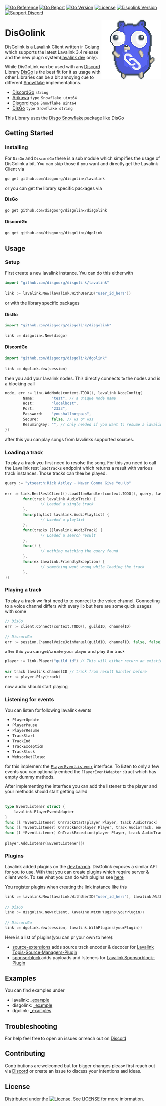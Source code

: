 [![Go Reference](https://pkg.go.dev/badge/github.com/disgoorg/disgolink.svg)](https://pkg.go.dev/github.com/disgoorg/disgolink)
[![Go Report](https://goreportcard.com/badge/github.com/disgoorg/disgolink)](https://goreportcard.com/report/github.com/disgoorg/disgolink)
[![Go Version](https://img.shields.io/github/go-mod/go-version/disgoorg/disgolink?filename=lavalink%2Fgo.mod)](https://golang.org/doc/devel/release.html)
[![License](https://img.shields.io/badge/License-Apache%202.0-blue.svg)](https://github.com/disgoorg/disgolink/blob/master/LICENSE)
[![Disgolink Version](https://img.shields.io/github/v/release/disgoorg/disgolink?label=release)](https://github.com/disgoorg/disgolink/releases/latest)
[![Support Discord](https://discord.com/api/guilds/817327181659111454/widget.png)](https://discord.gg/NFmvZYmZMF)

<img align="right" src="/.github/disgolink.png" width=192 alt="discord gopher">

# DisGolink

DisGolink is a [Lavalink](https://github.com/freyacodes/Lavalink) Client written in [Golang](https://golang.org/) which supports the latest Lavalink 3.4 release and the new plugin system([lavalink dev](https://github.com/freyacodes/Lavalink/tree/dev) only). 

While DisGoLink can be used with any [Discord](https://discord.com) Library [DisGo](https://github.com/disgoorg/disgo) is the best fit for it as usage with other Libraries can be a bit annoying due to different [Snowflake](https://github.com/disgoorg/snowflake) implementations.

* [DiscordGo](https://github.com/bwmarrin/discordgo) `string`
* [Arikawa](https://github.com/diamondburned/arikawa) `type Snowflake uint64`
* [Disgord](https://github.com/andersfylling/disgord) `type Snowflake uint64`
* [DisGo](https://github.com/disgoorg/disgo) `type Snowflake string`

This Library uses the [Disgo Snowflake](https://github.com/disgoorg/snowflake) package like DisGo

## Getting Started

### Installing

For `DisGo` and `DiscordGo` there is a sub module which simplifies the usage of DisGolink a bit. You can skip those if you want and directly get the Lavalink Client via

```sh
go get github.com/disgoorg/disgolink/lavalink
```

or you can get the library specific packages via

#### DisGo
```sh
go get github.com/disgoorg/disgolink/disgolink
```

#### DiscordGo
```sh
go get github.com/disgoorg/disgolink/dgolink
```

## Usage

### Setup

First create a new lavalink instance. You can do this either with

```go
import "github.com/disgoorg/disgolink/lavalink"

link := lavalink.New(lavalink.WithUserID("user_id_here"))
```

or with the library specific packages

#### DisGo
```go
import "github.com/disgoorg/disgolink/disgolink"

link := disgolink.New(disgo)
```

#### DiscordGo
```go
import "github.com/disgoorg/disgolink/dgolink"

link := dgolink.New(session)
```

then you add your lavalink nodes. This directly connects to the nodes and is a blocking call
```go
node, err := link.AddNode(context.TODO(), lavalink.NodeConfig{
		Name:        "test", // a unique node name
		Host:        "localhost",
		Port:        "2333",
		Password:    "youshallnotpass",
		Secure:      false, // ws or wss
		ResumingKey: "", // only needed if you want to resume a lavalink session
})
```

after this you can play songs from lavalinks supported sources.

### Loading a track

To play a track you first need to resolve the song. For this you need to call the Lavalink rest `loadtracks` endpoint which returns a result with various track instances. Those tracks can then be played.
```go
query := "ytsearch:Rick Astley - Never Gonna Give You Up"

err := link.BestRestClient().LoadItemHandler(context.TODO(), query, lavalink.NewResultHandler(
		func(track lavalink.AudioTrack) {
				// Loaded a single track
		},
		func(playlist lavalink.AudioPlaylist) {
				// Loaded a playlist
		},
		func(tracks []lavalink.AudioTrack) {
				// Loaded a search result
		},
		func() {
				// nothing matching the query found
		},
		func(ex lavalink.FriendlyException) {
				// something went wrong while loading the track
		},
))
```

### Playing a track

To play a track we first need to to connect to the voice channel.
Connecting to a voice channel differs with every lib but here are some quick usages with some
```go
// DisGo
err := client.Connect(context.TODO(), guildID, channelID)

// DiscordGo
err := session.ChannelVoiceJoinManual(guildID, channelID, false, false)
```

after this you can get/create your player and play the track
```go
player := link.Player("guild_id") // This will either return an existing or new player

var track lavalink.channelID // track from result handler before
err := player.Play(track)
```
now audio should start playing

### Listening for events

You can listen for following lavalink events
* `PlayerUpdate`
* `PlayerPause`
* `PlayerResume`
* `TrackStart`
* `TrackEnd`
* `TrackException`
* `TrackStuck`
* `WebsocketClosed`

for this implement the [`PlayerEventListener`](https://github.com/disgoorg/disgolink/blob/master/lavalink/player_listener.go) interface. 
To listen to only a few events you can optionally embed the `PlayerEventAdapter` struct which has empty dummy methods.

After implementing the interface you can add the listener to the player and your methods should start getting called
```go

type EventListener struct {
    lavalink.PlayerEventAdapter
}
func (l *EventListener) OnTrackStart(player Player, track AudioTrack)                                  {}
func (l *EventListener) OnTrackEnd(player Player, track AudioTrack, endReason AudioTrackEndReason)     {}
func (l *EventListener) OnTrackException(player Player, track AudioTrack, exception FriendlyException) {}

player.AddListener(&EventListener{})
```

### Plugins

Lavalink added plugins on the [dev branch](https://github.com/freyacodes/Lavalink/blob/dev/PLUGINS.md). DisGolink exposes a similar API for you to use. With that you can create plugins which require server & client work.
To see what you can do with plugins see [here](https://github.com/disgoorg/disgolink/blob/master/lavalink/plugin.go)

You register plugins when creating the link instance like this
```go
link := lavalink.New(lavalink.WithUserID("user_id_here"), lavalink.WithPlugins(yourPlugin))

// DisGo
link := disgolink.New(client, lavalink.WithPlugins(yourPlugin)) 

// DiscordGo
link := dgolink.New(session, lavalink.WithPlugins(yourPlugin))
```

Here is a list of plugins(you can pr your own to here):
* [source-extensions](https://github.com/disgoorg/source-extensions-plugin) adds source track encoder & decoder for [Lavalink Topis-Source-Managers-Plugin](https://github.com/Topis-Lavalink-Plugins/Topis-Source-Managers-Plugin)
* [sponsorblock](https://github.com/disgoorg/sponsorblock-plugin) adds payloads and listeners for [Lavalink Sponsorblock-Plugin](https://github.com/Topis-Lavalink-Plugins/Sponsorblock-Plugin)

## Examples

You can find examples under 
* lavalink:  [_example](https://github.com/disgoorg/disgolink/tree/master/_example)
* disgolink: [_example](https://github.com/disgoorg/disgolink/tree/master/disgolink/_example)
* dgolink:   [_examples](https://github.com/disgoorg/disgolink/tree/master/dgolink/_example)

## Troubleshooting

For help feel free to open an issues or reach out on [Discord](https://discord.gg/NFmvZYmZMF)

## Contributing

Contributions are welcomed but for bigger changes please first reach out via [Discord](https://discord.gg/NFmvZYmZMF) or create an issue to discuss your intentions and ideas.

## License

Distributed under the [![License](https://img.shields.io/badge/License-Apache%202.0-blue.svg)](https://github.com/disgoorg/disgolink/blob/master/LICENSE). See LICENSE for more information.

